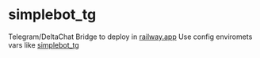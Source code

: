 # simplebot_tg
Telegram/DeltaChat Bridge to deploy in [railway.app](https://railway.app?referralCode=NLyvA8)
Use config enviromets vars like [simplebot_tg](https://github.com/Nenirey/simplebot_tg)
